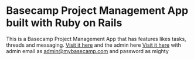 # Basecamp Project Management App built with Ruby on Rails

This is a Basecamp Project Management App that has features likes tasks, threads and messaging.
[Visit it here](https://mighty-lowlands-56246.herokuapp.com/) and the admin here [Visit it here](https://mighty-lowlands-56246.herokuapp.com/admin) with admin email as admin@mybasecamp.com and password as mighty
